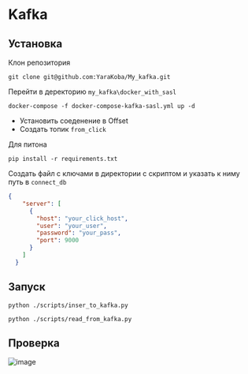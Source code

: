 # Kafka

## Установка

Клон репозитория
```command
git clone git@github.com:YaraKoba/My_kafka.git
```

Перейти в деректорию `my_kafka\docker_with_sasl`

```command
docker-compose -f docker-compose-kafka-sasl.yml up -d
```

- Установить соеденение в Offset
- Создать топик `from_click`

Для питона
```command
pip install -r requirements.txt
```

Создать файл с ключами в директории с скриптом и указать к ниму путь в `connect_db`
```json
{
    "server": [
      {
        "host": "your_click_host",
        "user": "your_user",
        "password": "your_pass",
        "port": 9000
      }
    ]
  }
```

  ## Запуск

  ```commad
  python ./scripts/inser_to_kafka.py
  ```
  ```commad
  python ./scripts/read_from_kafka.py
  ```


## Проверка

![image](https://github.com/YaraKoba/My_kafka/assets/102355943/072353bb-5d44-4ab2-996a-b1b567ef2900)

